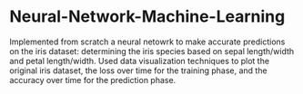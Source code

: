 # Neural-Network-Machine-Learning
Implemented from scratch a neural netowrk to make accurate predictions on the iris dataset: determining the iris species based on sepal length/width and petal length/width. Used data visualization techniques to plot the original iris dataset, the loss over time for the training phase, and the accuracy over time for the prediction phase.
